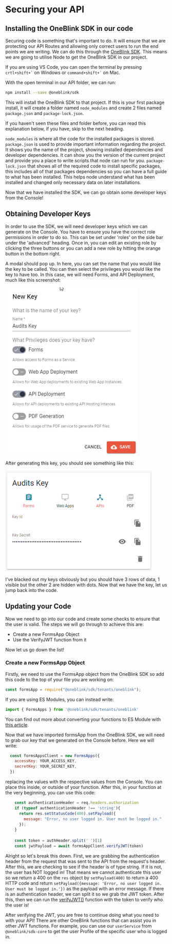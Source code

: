 # Securing your API

## Installing the OneBlink SDK in our code

Securing code is something that's important to do. It will ensure that we are protecting our API Routes and allowing only correct users to run the end points we are writing. We can do this through the [OneBlink SDK](https://oneblink.github.io/sdk-node-js/). This means we are going to utilise Node to get the OneBlink SDK in our project. 

If you are using VS Code, you can open the terminal by pressing <code>crtl+shift+\`</code> on Windows or <code>command+shift+\`</code> on Mac.

With the open terminal in our API folder, we can run:

```bash
npm install --save @oneblink/sdk
```

This will install the OneBlink SDK to that project. If this is your first package install, it will create a folder named `node_modules` and create 2 files named `package.json` and `package-lock.json`. 

If you haven't seen these files and folder before, you can read this explanation below, if you have, skip to the next heading. 

`node_modules` is where all the code for the installed packages is stored. `package.json` is used to provide important information regarding the project. It shows you the name of the project, showing installed dependencies and developer dependencies. It can show you the version of the current project and provide you a place to write scripts that node can run for you. `package-lock.json` that shows all of the required code to install specific packages, this includes all of that packages dependencies so you can have a full guide to what has been installed. This helps node understand what has been installed and changed only necessary data on later installations. 

Now that we have installed the SDK, we can go obtain some developer keys from the Console!

## Obtaining Developer Keys

In order to use the SDK, we will need developer keys which we can generate on the Console. You have to ensure you have the correct role permissions in order to do so. This can be set under 'roles' on the side bar under the 'advanced' heading. Once in, you can edit an existing role by clicking the three buttons or you can add a new role by hitting the orange button in the bottom right. 

A modal should pop up. In here, you can set the name that you would like the key to be called. You can then select the privileges you would like the key to have too. In this case, we will need Forms, and API Deployment, much like this screenshot: 

![An image of a new key being generated on OneBlink Console](../pics/DeveloperKeyCreation.png)

After generating this key, you should see something like this:

![An example of what a developer key looks like after generation on the OneBlink Console](../pics/DeveloperKeyExample.png)

I've blacked out my keys obviously but you should have 3 rows of data, 1 visible but the other 2 are hidden with dots. Now that we have the key, let us jump back into the code. 

## Updating your Code

Now we need to go into our code and create some checks to ensure that the user is valid. The steps we will go through to achieve this are:

- Create a new FormsApp Object
- Use the VerifyJWT function from it

Now let us go down the list!

### Create a new FormsApp Object

Firstly, we need to use the FormsApp object from the OneBlink SDK so add this code to the top of your file you are working on:

```js
const formsApp = require("@oneblink/sdk/tenants/oneblink");
```

If you are using ES Modules, you can instead write:

```js
import { FormsApps } from '@oneblink/sdk/tenants/oneblink'
```

You can find out more about converting your functions to ES Module with [this article](./upgrading-to-es-modules.md).

Now that we have imported formsApp from the OneBlink SDK, we will need to grab our key that we generated on the Console before. 
Here we will write:

```js
  const formsAppsClient = new FormsApps({
    accessKey: YOUR_ACCESS_KEY,
    secretKey: YOUR_SECRET_KEY,
  })
```
replacing the values with the respective values from the Console. You can place this inside, or outside of your function. After this, in your function at the very beginning, you can use this code:

```js
    const authenticationHeader = req.headers.authorization
    if (typeof authenticationHeader !== 'string'){
      return res.setStatusCode(400).setPayload({
        message: "Error, no user logged in. User must be logged in."
      });
    }

    const token = authHeader.split(' ')[1]
    const jwtPayload = await formsAppClient.verifyJWT(token)
```

Alright so let's break this down.
First, we are grabbing the authentication header from the request that was sent to the API from the request's header. After this, we are checking to see if the header is of type string. If it is not, the user has NOT logged in! That means we cannot authenticate this user so we return a 400 on the `res` object by `setPayload(400)` to return a 400 HTTP code and return `setPayload({message: 'Error, no user logged in. User must be logged in.'})` as the payload with an error message. If there is an authentication header, we can split it so we grab the JWT token. After this, then we can run the [verifyJWT()](https://oneblink.github.io/sdk-node-js/classes/oneblink.FormsApps.html#verifyJWT) function with the token to verify who the user is! 

After verifying the JWT, you are free to continue doing what you need to with your API! There are other OneBlink functions that can assist you in other JWT functions. For example, you can use our `userService` from `@oneblink/sdk-core` to get the user Profile of the specific user who is logged in. 
